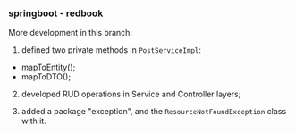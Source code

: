 ### springboot - redbook
More development in this branch:
1. defined two private methods in `PostServiceImpl`:
- mapToEntity();
- mapToDTO();

2. developed RUD operations in Service and Controller layers;

3. added a package "exception", and the `ResourceNotFoundException` class with it.
